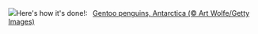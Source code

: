 ![](https://www.bing.com/th?id=OHR.GentooJump_EN-US3267430533_UHD.jpg&w=1000)Here's how it's done!:&nbsp;&ensp;[Gentoo penguins, Antarctica (© Art Wolfe/Getty Images)](https://www.bing.com/th?id=OHR.GentooJump_EN-US3267430533_UHD.jpg)
<br><br/>
